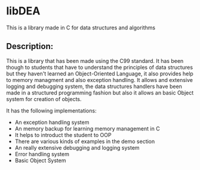 # libDEA
This is a library made in C for data structures and algorithms 

## Description:
This is a library that has been made using the C99 standard. It has been though to students that have to 
understand the principles of data structures but they haven't learned an Object-Oriented Language, it also
provides help to memory managment and also exception handling.
It allows and extensive logging and debugging system, the data structures handlers have been made in a 
structured programming fashion but also it allows an basic Object system for creation of objects.

It has the following implementations:
  * An exception handling system
  * An memory backup for learning memory management in C 
  * It helps to introduct the student to OOP
  * There are various kinds of examples in the demo section
  * An really extensive debugging and logging system
  * Error handling system
  * Basic Object System 
